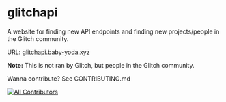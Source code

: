 # glitchapi

A website for finding new API endpoints and finding new projects/people in the Glitch community.

URL: [glitchapi.baby-yoda.xyz](https://glitchapi.baby-yoda.xyz)

**Note:** This is not ran by Glitch, but people in the Glitch community.

Wanna contribute? See CONTRIBUTING.md

<!-- ALL-CONTRIBUTORS-BADGE:START - Do not remove or modify this section -->
[![All Contributors](https://img.shields.io/badge/all_contributors-13-orange.svg?style=flat-square)](#contributors)
<!-- ALL-CONTRIBUTORS-BADGE:END --> 